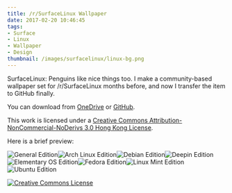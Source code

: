 ```yaml
---
title: /r/SurfaceLinux Wallpaper
date: 2017-02-20 10:46:45
tags:
- Surface
- Linux
- Wallpaper
- Design
thumbnail: /images/surfacelinux/linux-bg.png
---
```


SurfaceLinux: Penguins like nice things too. I make a community-based wallpaper set for /r/SurfaceLinux months before, and now I transfer the item to GitHub finally. 

You can download from [OneDrive](https://1drv.ms/f/s!AgTyeVJpt1xat8AaP97jx-GK1g4K6g) or [GitHub](https://github.com/patrick330602/SurfaceLinux-Wallpaper). 

This work is licensed under a [Creative Commons Attribution-NonCommercial-NoDerivs 3.0 Hong Kong License](http://creativecommons.org/licenses/by-nc-nd/3.0/hk/).
<!--more-->
Here is a brief preview:

![General Edition](/images/surfacelinux/linux-bg.png)![Arch Linux Edition](/images/surfacelinux/linux-bg-arch.png)![Debian Edition](/images/surfacelinux/linux-bg-debian.png)![Deepin Edition](/images/surfacelinux/linux-bg-deepin.png)![Elementary OS Edition](/images/surfacelinux/linux-bg-elementaryos.png)![Fedora Edition](/images/surfacelinux/linux-bg-fedora.png)![Linux Mint Edition](/images/surfacelinux/linux-bg-linuxmint.png)![Ubuntu Edition](/images/surfacelinux/linux-bg-ubuntu.png)

[![Creative Commons License](https://i.creativecommons.org/l/by-nc-nd/3.0/hk/88x31.png)](http://creativecommons.org/licenses/by-nc-nd/3.0/hk/)